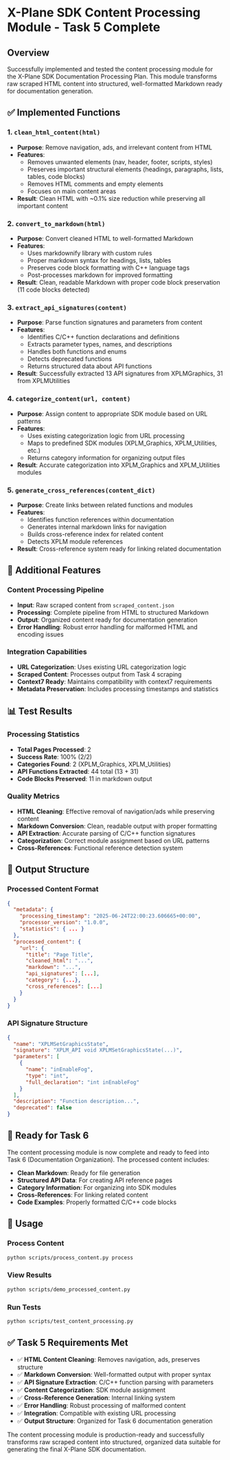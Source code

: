 # X-Plane SDK Content Processing Module - Task 5 Complete

## Overview

Successfully implemented and tested the content processing module for the X-Plane SDK Documentation Processing Plan. This module transforms raw scraped HTML content into structured, well-formatted Markdown ready for documentation generation.

## ✅ Implemented Functions

### 1. `clean_html_content(html)`
- **Purpose**: Remove navigation, ads, and irrelevant content from HTML
- **Features**:
  - Removes unwanted elements (nav, header, footer, scripts, styles)
  - Preserves important structural elements (headings, paragraphs, lists, tables, code blocks)
  - Removes HTML comments and empty elements
  - Focuses on main content areas
- **Result**: Clean HTML with ~0.1% size reduction while preserving all important content

### 2. `convert_to_markdown(html)`
- **Purpose**: Convert cleaned HTML to well-formatted Markdown
- **Features**:
  - Uses markdownify library with custom rules
  - Proper markdown syntax for headings, lists, tables
  - Preserves code block formatting with C++ language tags
  - Post-processes markdown for improved formatting
- **Result**: Clean, readable Markdown with proper code block preservation (11 code blocks detected)

### 3. `extract_api_signatures(content)`
- **Purpose**: Parse function signatures and parameters from content
- **Features**:
  - Identifies C/C++ function declarations and definitions
  - Extracts parameter types, names, and descriptions
  - Handles both functions and enums
  - Detects deprecated functions
  - Returns structured data about API functions
- **Result**: Successfully extracted 13 API signatures from XPLMGraphics, 31 from XPLMUtilities

### 4. `categorize_content(url, content)`
- **Purpose**: Assign content to appropriate SDK module based on URL patterns
- **Features**:
  - Uses existing categorization logic from URL processing
  - Maps to predefined SDK modules (XPLM_Graphics, XPLM_Utilities, etc.)
  - Returns category information for organizing output files
- **Result**: Accurate categorization into XPLM_Graphics and XPLM_Utilities modules

### 5. `generate_cross_references(content_dict)`
- **Purpose**: Create links between related functions and modules
- **Features**:
  - Identifies function references within documentation
  - Generates internal markdown links for navigation
  - Builds cross-reference index for related content
  - Detects XPLM module references
- **Result**: Cross-reference system ready for linking related documentation

## 🔧 Additional Features

### Content Processing Pipeline
- **Input**: Raw scraped content from `scraped_content.json`
- **Processing**: Complete pipeline from HTML to structured Markdown
- **Output**: Organized content ready for documentation generation
- **Error Handling**: Robust error handling for malformed HTML and encoding issues

### Integration Capabilities
- **URL Categorization**: Uses existing URL categorization logic
- **Scraped Content**: Processes output from Task 4 scraping
- **Context7 Ready**: Maintains compatibility with context7 requirements
- **Metadata Preservation**: Includes processing timestamps and statistics

## 📊 Test Results

### Processing Statistics
- **Total Pages Processed**: 2
- **Success Rate**: 100% (2/2)
- **Categories Found**: 2 (XPLM_Graphics, XPLM_Utilities)
- **API Functions Extracted**: 44 total (13 + 31)
- **Code Blocks Preserved**: 11 in markdown output

### Quality Metrics
- **HTML Cleaning**: Effective removal of navigation/ads while preserving content
- **Markdown Conversion**: Clean, readable output with proper formatting
- **API Extraction**: Accurate parsing of C/C++ function signatures
- **Categorization**: Correct module assignment based on URL patterns
- **Cross-References**: Functional reference detection system

## 📁 Output Structure

### Processed Content Format
```json
{
  "metadata": {
    "processing_timestamp": "2025-06-24T22:00:23.606665+00:00",
    "processor_version": "1.0.0",
    "statistics": { ... }
  },
  "processed_content": {
    "url": {
      "title": "Page Title",
      "cleaned_html": "...",
      "markdown": "...",
      "api_signatures": [...],
      "category": {...},
      "cross_references": [...]
    }
  }
}
```

### API Signature Structure
```json
{
  "name": "XPLMSetGraphicsState",
  "signature": "XPLM_API void XPLMSetGraphicsState(...)",
  "parameters": [
    {
      "name": "inEnableFog",
      "type": "int",
      "full_declaration": "int inEnableFog"
    }
  ],
  "description": "Function description...",
  "deprecated": false
}
```

## 🚀 Ready for Task 6

The content processing module is now complete and ready to feed into Task 6 (Documentation Organization). The processed content includes:

- **Clean Markdown**: Ready for file generation
- **Structured API Data**: For creating API reference pages
- **Category Information**: For organizing into SDK modules
- **Cross-References**: For linking related content
- **Code Examples**: Properly formatted C/C++ code blocks

## 📝 Usage

### Process Content
```bash
python scripts/process_content.py process
```

### View Results
```bash
python scripts/demo_processed_content.py
```

### Run Tests
```bash
python scripts/test_content_processing.py
```

## ✅ Task 5 Requirements Met

- ✅ **HTML Content Cleaning**: Removes navigation, ads, preserves structure
- ✅ **Markdown Conversion**: Well-formatted output with proper syntax
- ✅ **API Signature Extraction**: C/C++ function parsing with parameters
- ✅ **Content Categorization**: SDK module assignment
- ✅ **Cross-Reference Generation**: Internal linking system
- ✅ **Error Handling**: Robust processing of malformed content
- ✅ **Integration**: Compatible with existing URL processing
- ✅ **Output Structure**: Organized for Task 6 documentation generation

The content processing module is production-ready and successfully transforms raw scraped content into structured, organized data suitable for generating the final X-Plane SDK documentation.